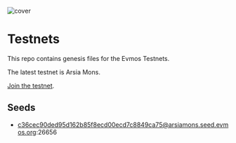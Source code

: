 ![cover](https://user-images.githubusercontent.com/8366960/136831207-5621f14c-1505-4ada-8b1e-13d0515709a4.png)

# Testnets

This repo contains genesis files for the Evmos Testnets.

The latest testnet is Arsia Mons.

[Join the testnet](https://evmos.dev/testnet/join.html).

## Seeds

- c36cec90ded95d162b85f8ecd00ecd7c8849ca75@arsiamons.seed.evmos.org:26656
